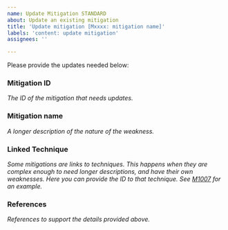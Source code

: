 ```yaml
---
name: Update Mitigation STANDARD
about: Update an existing mitigation
title: 'Update mitigation [Mxxxx: mitigation name]'
labels: 'content: update mitigation'
assignees: ''

---
```


Please provide the updates needed below:

### Mitigation ID
*The ID of the mitigation that needs updates.*

### Mitigation name
*A longer description of the nature of the weakness.*

### Linked Technique
*Some mitigations are links to techniques. This happens when they are complex enough to need longer descriptions, and have their own weaknesses. Here you can provide the ID to that technique. See [M1007](https://github.com/SOLVE-IT-DF/solve-it/blob/main/data/mitigations/M1007.json) for an example.*

### References
*References to support the details provided above.*
